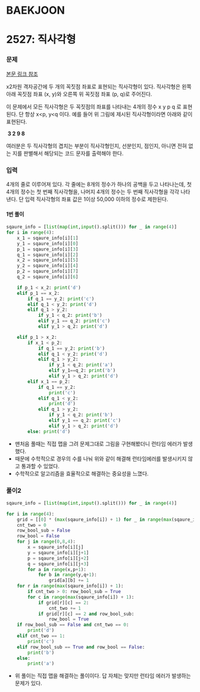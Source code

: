 # BAEKJOON

# 2527: 직사각형

### 문제

[본문 링크 참조](https://www.acmicpc.net/problem/2527)

x2차원 격자공간에 두 개의 꼭짓점 좌표로 표현되는 직사각형이 있다. 직사각형은 왼쪽 아래 꼭짓점 좌표 (x, y)와 오른쪽 위 꼭짓점 좌표 (p, q)로  주어진다.  

이 문제에서 모든 직사각형은 두 꼭짓점의 좌표를 나타내는 4개의 정수 x y p q 로 표현된다. 단 항상 x<p, y<q 이다. 예를 들어 위 그림에 제시된 직사각형이라면 아래와 같이 표현된다.

​       **3 2 9 8**

여러분은 두 직사각형의 겹치는 부분이 직사각형인지, 선분인지, 점인지, 아니면 전혀 없는 지를 판별해서 해당되는 코드 문자를 출력해야 한다. 

### 입력

4개의 줄로 이루어져 있다. 각 줄에는  8개의 정수가 하나의 공백을 두고 나타나는데, 첫 4개의 정수는 첫 번째 직사각형을, 나머지 4개의 정수는 두 번째 직사각형을 각각 나타낸다. 단 입력 직사각형의 좌표 값은 1이상 50,000 이하의 정수로 제한된다.  



#### 1번 풀이

```python
sqaure_info = [list(map(int,input().split())) for _ in range(4)]
for i in range(4):
    x_1 = sqaure_info[i][1]
    y_1 = sqaure_info[i][0]
    p_1 = sqaure_info[i][3]
    q_1 = sqaure_info[i][2]
    x_2 = sqaure_info[i][5]
    y_2 = sqaure_info[i][4]
    p_2 = sqaure_info[i][7]
    q_2 = sqaure_info[i][6]

    if p_1 < x_2: print('d')
    elif p_1 == x_2:
        if q_1 == y_2: print('c')
        elif q_1 < y_2: print('d')
        elif q_1 > y_2:
            if y_1 < q_2: print('b')
            elif y_1 == q_2: print('c')
            elif y_1 > q_2: print('d')

    elif p_1 > x_2:
        if x_1 < p_2:
            if q_1 == y_2: print('b')
            elif q_1 < y_2: print('d')
            elif q_1 > y_2:
                if y_1 < q_2: print('a')
                elif y_1==q_2: print('b')
                elif y_1 > q_2: print('d')
        elif x_1 == p_2:
            if q_1 == y_2:
                print('c')
            elif q_1 < y_2:
                print('d')
            elif q_1 > y_2:
                if y_1 < q_2: print('b')
                elif y_1 == q_2: print('c')
                elif y_1 > q_2: print('d')
        else: print('d')
```

- 맨처음 풀때는 직접 맵을 그려 문제그대로 그림을 구현해봤더니 런타임 에러가 발생했다.
- 때문에 수학적으로 경우의 수를 나눠 위와 같이 해결해 런타임에러를 발생시키지 않고 통과할 수 있었다. 
- 수학적으로 알고리즘을 효율적으로 해결하는 중요성을 느꼈다.

### 풀이2 

```python
sqaure_info = [list(map(int,input().split())) for _ in range(4)]

for i in range(4):
    grid = [[0] * (max(sqaure_info[i]) + 1) for _ in range(max(sqaure_info[i]) + 1)]
    cnt_two = 0
    row_bool_sub = False
    row_bool = False
    for j in range(0,8,4):
        x = sqaure_info[i][j]
        y = sqaure_info[i][j+1]
        p = sqaure_info[i][j+2]
        q = sqaure_info[i][j+3]
        for a in range(x,p+1):
            for b in range(y,q+1):
                grid[a][b] += 1
    for r in range(max(sqaure_info[i]) + 1):
        if cnt_two > 0: row_bool_sub = True
        for c in range(max(sqaure_info[i]) + 1):
            if grid[r][c] == 2:
                cnt_two += 1
            if grid[r][c] == 2 and row_bool_sub:
                row_bool = True
    if row_bool_sub == False and cnt_two == 0:
        print('d')
    elif cnt_two == 1:
        print('c')
    elif row_bool_sub == True and row_bool == False:
        print('b')
    else:
        print('a')
```

- 위 풀이는 직접 맵을 해결하는 풀이이다. 답 자체는 맞지만 런타임 에러가 발생하는 문제가 있다.